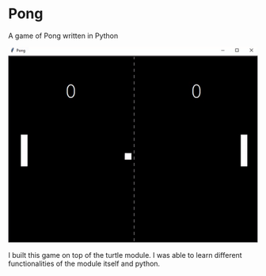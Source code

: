 # Pong
A game of Pong written in Python

![Pong Demo](pong_demo.gif)

I built this game on top of the turtle module.
I was able to learn different functionalities
of the module itself and python.
